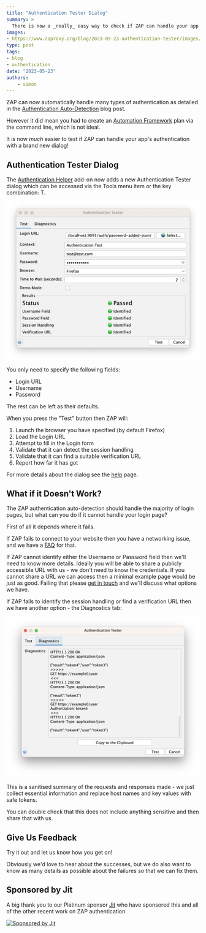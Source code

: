 ```yaml
---
title: "Authentication Tester Dialog"
summary: >
  There is now a _really_ easy way to check if ZAP can handle your app's authentication.
images:
- https://www.zaproxy.org/blog/2023-05-23-authentication-tester/images/auth-dialog-1-test.png
type: post
tags:
- blog
- authentication
date: "2023-05-23"
authors: 
    - simon
---
```


ZAP can now automatically handle many types of authentication as detailed in the 
[Authentication Auto-Detection](/blog/2023-05-02-authentication-auto-detection/) blog post.

However it did mean you had to create an [Automation Framework](/docs/automate/automation-framework/) plan via the command line, which is not ideal.

It is now _much_ easier to test if ZAP can handle your app's authentication with a brand new dialog!

## Authentication Tester Dialog

The [Authentication Helper](/docs/desktop/addons/authentication-helper/) add-on now adds a new Authentication Tester dialog which can be accessed via the Tools menu item or the key combination: <Control> T. 

![Authentication Tester Dialog - Test tab](images/auth-dialog-1-test.png)

You only need to specify the following fields:

* Login URL
* Username
* Password

The rest can be left as their defaults.

When you press the "Test" button then ZAP will:

1. Launch the browser you have specified (by default Firefox)
1. Load the Login URL
1. Attempt to fill in the Login form
1. Validate that it can detect the session handling
1. Validate that it can find a suitable verification URL
1. Report how far it has got

For more details about the dialog see the [help](/docs/desktop/addons/authentication-helper/auth-tester/) page.

## What if it Doesn't Work?

The ZAP authentication auto-detection should handle the majority of login pages, but what can you do if it cannot handle your login page?

First of all it depends where it fails.

If ZAP fails to connect to your website then you have a networking issue, and we have a 
[FAQ](/faq/why-cant-zap-connect-to-my-website/) for that.

If ZAP cannot identify either the Username or Password field then we'll need to know more details.
Ideally you will be able to share a publicly accessible URL with us - we don't need to know the credentials.
If you cannot share a URL we can access then a minimal example page would be just as good.
Failing that please [get in touch](https://groups.google.com/group/zaproxy-users) and we'll discuss what options we have.

If ZAP fails to identify the session handling or find a verification URL then we have another option - the Diagnostics tab:

![Authentication Tester Dialog - Diagnostics tab](images/auth-dialog-2-diag.png)

This is a sanitised summary of the requests and responses made - we just collect essential information and replace host names
and key values with safe tokens.

You can double check that this does not include anything sensitive and then share that with us.

## Give Us Feedback

Try it out and let us know how you get on!

Obviously we'd love to hear about the successes, but we do also want to know as many details as possible about the failures
so that we can fix them.

## Sponsored by Jit

A big thank you to our Platinum sponsor [Jit](https://www.jit.io/zap?utm_source=zapproxy&utm_medium=banner&utm_campaign=zap-proxy-website-banner) who have sponsored this and all of the other recent work on ZAP authentication.

[![Sponsored by Jit](/img/supporters/jit.png 'Sponsored by Jit')](https://www.jit.io/zap?utm_source=zapproxy&utm_medium=banner&utm_campaign=zap-proxy-website-banner)
